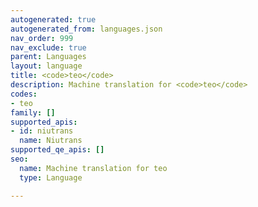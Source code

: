 ```yaml
---
autogenerated: true
autogenerated_from: languages.json
nav_order: 999
nav_exclude: true
parent: Languages
layout: language
title: <code>teo</code>
description: Machine translation for <code>teo</code>
codes:
- teo
family: []
supported_apis:
- id: niutrans
  name: Niutrans
supported_qe_apis: []
seo:
  name: Machine translation for teo
  type: Language

---
```


